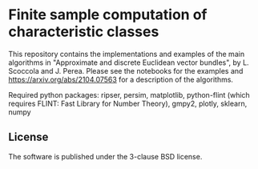 # Finite sample computation of characteristic classes

This repository contains the implementations and examples of the main algorithms in "Approximate and discrete Euclidean vector bundles", by L. Scoccola and J. Perea. Please see the notebooks for the examples and https://arxiv.org/abs/2104.07563 for a description of the algorithms.

Required python packages: ripser, persim, matplotlib, python-flint (which requires FLINT: Fast Library for Number Theory), gmpy2, plotly, sklearn, numpy

## License

The software is published under the 3-clause BSD license.
